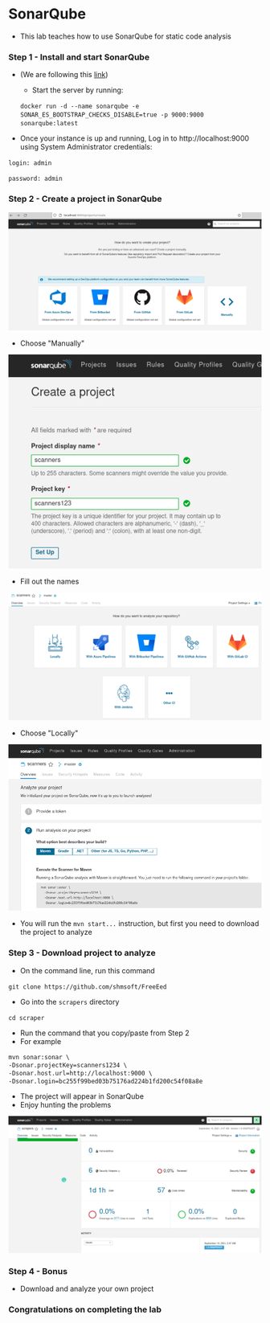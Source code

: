 # SonarQube

* This lab teaches how to use SonarQube for static code analysis

### Step 1 - Install and start SonarQube

* (We are following this [link](https://docs.sonarqube.org/latest/setup/get-started-2-minutes/))

  * Start the server by running:
  
  `docker run -d --name sonarqube -e SONAR_ES_BOOTSTRAP_CHECKS_DISABLE=true -p 9000:9000 sonarqube:latest`
*  Once your instance is up and running, Log in to http://localhost:9000 using System Administrator credentials:

`login: admin`

`password: admin`

### Step 2 - Create a project in SonarQube

![](../images/sq-01.png)

* Choose "Manually"

![](../images/sq-02.png)

* Fill out the names

![](../images/sq-03.png)

* Choose "Locally"

![](../images/sq-05.png)

* You will run the `mvn start...` instruction, but first you need to download the project to analyze

### Step 3 - Download project to analyze

* On the command line, run this command

`git clone https://github.com/shmsoft/FreeEed`

* Go into the `scrapers` directory

`cd scraper`

* Run the command that you copy/paste from Step 2
* For example

```text
mvn sonar:sonar \
-Dsonar.projectKey=scanners1234 \
-Dsonar.host.url=http://localhost:9000 \
-Dsonar.login=bc255f99bed03b75176ad224b1fd200c54f08a8e
```

* The project will appear in SonarQube
* Enjoy hunting the problems

![](../images/sq-07.png)

### Step 4 - Bonus

* Download and analyze your own project

### Congratulations on completing the lab
